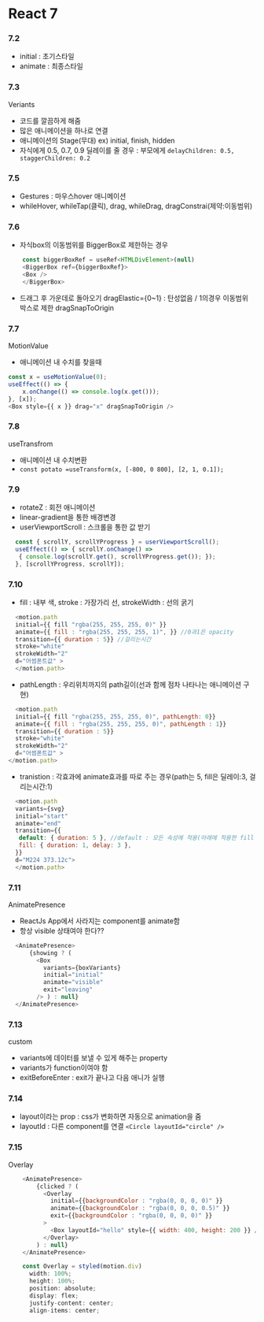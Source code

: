 # React 7

### 7.2
- initial : 초기스타일
- animate : 최종스타일

### 7.3
Veriants
  - 코드를 깔끔하게 해줌
  - 많은 애니메이션을 하나로 연결
  - 애니메이션의 Stage(무대) ex) initial, finish, hidden
  - 자식에게 0.5, 0.7, 0.9 딜레이를 줄 경우 : 부모에게 `delayChildren: 0.5, staggerChildren: 0.2`

### 7.5
- Gestures : 마우스hover 애니메이션
- whileHover, whileTap(클릭), drag, whileDrag, dragConstrai(제약:이동범위)

### 7.6
- 자식box의 이동범위를 BiggerBox로 제한하는 경우
```javascript
    const biggerBoxRef = useRef<HTMLDivElement>(null)
    <BiggerBox ref={biggerBoxRef}>
    <Box />
    </BiggerBox>
```
     
  - 드래그 후 가운데로 돌아오기
    dragElastic={0~1} : 탄성없음 / 1의경우 이동범위 박스로 제한
    dragSnapToOrigin

### 7.7
MotionValue 
  - 애니메이션 내 수치를 찾을때
  ```javascript
  const x = useMotionValue(0);
  useEffect(() => { 
      x.onChange(() => console.log(x.get()));
  }, [x]);
  <Box style={{ x }} drag="x" dragSnapToOrigin />
  ```
### 7.8
useTransfrom
  - 애니메이션 내 수치변환
  - `const potato =useTransform(x, [-800, 0 800], [2, 1, 0.1]);`

### 7.9
- rotateZ : 회전 애니메이션
- linear-gradient을 통한 배경변경
- userViewportScroll : 스크롤을 통한 값 받기
```javascript
  const { scrollY, scrollYProgress } = userViewportScroll();
  useEffect(() => { scrollY.onChange() =>
   { console.log(scrollY.get(), scrollYProgress.get()); });
  }, [scrollYProgress, scrollY]);
```
### 7.10
  - fill : 내부 색, stroke : 가장가리 선, strokeWidth : 선의 굵기
  ```javascript
    <motion.path
    initial={{ fill "rgba(255, 255, 255, 0)" }} 
    animate={{ fill : "rgba(255, 255, 255, 1)", }} //0과1은 opacity
    transition={{ duration : 5}} //걸리는시간
    stroke="white"
    strokeWidth="2"
    d="어썸폰트값" >
    </motion.path>
  ```

  - pathLength : 우리위치까지의 path길이(선과 함께 점차 나타나는 애니메이션 구현)
  ```javascript
    <motion.path
    initial={{ fill "rgba(255, 255, 255, 0)", pathLength: 0}} 
    animate={{ fill : "rgba(255, 255, 255, 0)", pathLength : 1}}
    transition={{ duration : 5}}
    stroke="white"
    strokeWidth="2"
    d="어썸폰트값" >
  </motion.path>
  ```

  - tranistion : 각효과에 animate효과를 따로 주는 경우(path는 5, fill은 딜레이:3, 걸리는시간:1)
  ```javascript
    <motion.path
    variants={svg}
    initial="start"
    animate="end"
    transition={{
     default: { duration: 5 }, //default : 모든 속성에 적용(아래에 적용한 fill 제외)
     fill: { duration: 1, delay: 3 },
    }}
    d="M224 373.12c">
    </motion.path>
  ```

### 7.11
AnimatePresence
  - ReactJs App에서 사라지는 component를 animate함
  - 항상 visible 상태여야 한다??
  ```javascript
    <AnimatePresence>
        {showing ? (
          <Box
            variants={boxVariants}
            initial="initial"
            animate="visible"
            exit="leaving"
          /> ) : null}
    </AnimatePresence>
  ```    

### 7.13
custom
  - variants에 데이터를 보낼 수 있게 해주는 property
  - variants가 function이여야 함
  - exitBeforeEnter : exit가 끝나고 다음 애니가 실행

### 7.14
- layout이라는 prop : css가 변화하면 자동으로 animation을 줌
- layoutId : 다른 component를 연결 `<Circle layoutId="circle" />`

### 7.15
Overlay
```javascript
    <AnimatePresence>
        {clicked ? (
          <Overlay
            initial={{backgroundColor : "rgba(0, 0, 0, 0)" }}
            animate={{backgroundColor : "rgba(0, 0, 0, 0.5)" }}
            exit={{backgroundColor : "rgba(0, 0, 0, 0)" }}
          >
            <Box layoutId="hello" style={{ width: 400, height: 200 }} />
          </Overlay>
        ) : null}
    </AnimatePresence>
```
```javascript    
    const Overlay = styled(motion.div)
      width: 100%;
      height: 100%;
      position: absolute;
      display: flex;
      justify-content: center;
      align-items: center;
```
